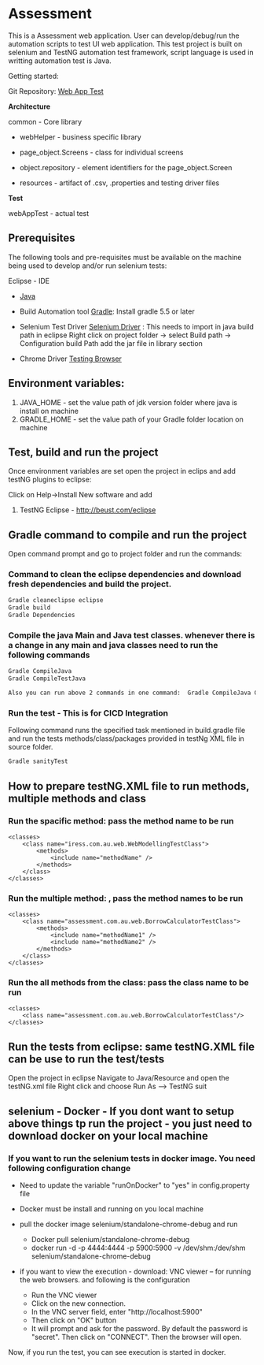 # Assessment 

This is a Assessment web application. User can develop/debug/run the automation scripts to test UI web application.
This test project is built on selenium and TestNG  automation test framework, script language is used in writting automation test is Java. 
 
Getting started:

Git Repository: 
[Web App Test](git@github.com:pankajsir/testWebApp.git)

**Architecture**

common - Core library

- webHelper - business specific library

- page_object.Screens - class for individual screens

- object.repository - element identifiers for the page_object.Screen

- resources - artifact of .csv, .properties and testing driver files

 **Test**
 
webAppTest  - actual test

## Prerequisites

The following tools and pre-requisites must be available on the machine being used to develop and/or run selenium tests:

Eclipse - IDE

- [Java](https://www.oracle.com/technetwork/java/javase/downloads/jdk12-downloads-5295953.html)

- Build Automation tool [Gradle](https://gradle.org/releases/): Install gradle 5.5 or later

- Selenium Test Driver  [Selenium Driver](https://www.seleniumhq.org/download/) : This needs to import in java build path in eclipse 
	Right click on project folder -> select Build path -> Configuration build Path add the jar file in library section

- Chrome Driver [Testing Browser](https://www.seleniumhq.org/download/)

## Environment variables:

1. JAVA_HOME - set the value path of jdk version folder where java is install on machine
2. GRADLE_HOME - set the value path of your Gradle folder location on machine

## Test, build and run the project

Once environment variables are set open the project in eclips and add testNG plugins to eclipse:

Click on Help->Install New software and add

1. TestNG Eclipse - http://beust.com/eclipse


## Gradle command to compile and run the project

Open command prompt and go to project folder and run the commands: 

### Command to clean the eclipse dependencies and download fresh dependencies and build the project.
  
```bash
Gradle cleaneclipse eclipse
Gradle build
Gradle Dependencies

```

### Compile the java Main and Java test classes. whenever there is a change in any main and java classes need to run the following commands

```bash
Gradle CompileJava
Gradle CompileTestJava

Also you can run above 2 commands in one command:  Gradle CompileJava CompileTestJava
```


### Run the test - This is for CICD Integration

Following command runs the specified task mentioned in build.gradle file and run the tests methods/class/packages provided in testNg XML file in source folder.

```bash
Gradle sanityTest
```
## How to prepare testNG.XML file to run methods, multiple methods and class

### Run the spacific method: <methodName> pass the method name to be run

	<classes>
		<class name="iress.com.au.web.WebModellingTestClass">
			<methods>
				<include name="methodName" />
			</methods>
		</class>
	</classes>

### Run the multiple method: <methodName1>,<methodName2> pass the method names to be run

	<classes>
		<class name="assessment.com.au.web.BorrowCalculatorTestClass">
			<methods>
				<include name="methodName1" />
				<include name="methodName2" />
			</methods>
		</class>
	</classes>
	
### Run the all methods from the class: <WebModellingTestClass> pass the class name to be run

	<classes>
		<class name="assessment.com.au.web.BorrowCalculatorTestClass"/>
	</classes>	
	
## Run the tests from eclipse: same testNG.XML file can be use to run the test/tests

Open the project in eclipse
Navigate to Java/Resource and open the testNG.xml file
Right click and choose Run As --> TestNG suit


## selenium - Docker - If you dont want to setup above things tp run the project - you just need to download docker on your local machine
### If you want to run the selenium tests in docker image. You need following configuration change

- Need to update the variable "runOnDocker" to "yes" in config.property file
- Docker must be install and running on you local machine

- pull the docker image selenium/standalone-chrome-debug and run

	- Docker pull selenium/standalone-chrome-debug
	- docker run -d -p 4444:4444 -p 5900:5900 -v /dev/shm:/dev/shm selenium/standalone-chrome-debug
		
- if you want to view the execution - download: VNC viewer – for running the web browsers. and following is the configuration
	-  Run the VNC viewer
	- Click on the new connection. 
	- In the VNC server field, enter "http://localhost:5900"
	- Then click on "OK" button
	- It will prompt and ask for the password. By default the password is "secret". Then click on "CONNECT". Then the browser will open. 

Now, if you run the test, you can see execution is started in docker.
